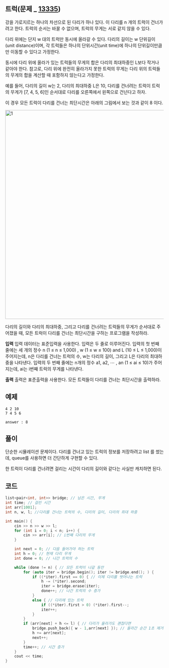 ## 트럭(문제 _ [13335](https://www.acmicpc.net/problem/13335))

강을 가로지르는 하나의 차선으로 된 다리가 하나 있다. 이 다리를 n 개의 트럭이 건너가려고 한다. 트럭의 순서는 바꿀 수 없으며, 트럭의 무게는 서로 같지 않을 수 있다. 

다리 위에는 단지 w 대의 트럭만 동시에 올라갈 수 있다. 다리의 길이는 w 단위길이(unit distance)이며, 각 트럭들은 하나의 단위시간(unit time)에 하나의 단위길이만큼만 이동할 수 있다고 가정한다.

동시에 다리 위에 올라가 있는 트럭들의 무게의 합은 다리의 최대하중인 L보다 작거나 같아야 한다. 참고로, 다리 위에 완전히 올라가지 못한 트럭의 무게는 다리 위의 트럭들의 무게의 합을 계산할 때 포함하지 않는다고 가정한다.

예를 들어, 다리의 길이 w는 2, 다리의 최대하중 L은 10, 다리를 건너려는 트럭이 트럭의 무게가 [7, 4, 5, 6]인 순서대로 다리를 오른쪽에서 왼쪽으로 건넌다고 하자. 

이 경우 모든 트럭이 다리를 건너는 최단시간은 아래의 그림에서 보는 것과 같이 8 이다.

<img width="664" alt="1" src="https://user-images.githubusercontent.com/63140456/81365846-39a22800-9124-11ea-8be4-b65db3f4304a.png">

다리의 길이와 다리의 최대하중, 그리고 다리를 건너려는 트럭들의 무게가 순서대로 주어졌을 때, 모든 트럭이 다리를 건너는 최단시간을 구하는 프로그램을 작성하라.

**입력**
입력 데이터는 표준입력을 사용한다. 입력은 두 줄로 이루어진다. 입력의 첫 번째 줄에는 세 개의 정수 n (1 ≤ n ≤ 1,000) , w (1 ≤ w ≤ 100) and L (10 ≤ L ≤ 1,000)이 주어지는데, n은 다리를 건너는 트럭의 수, w는 다리의 길이, 그리고 L은 다리의 최대하중을 나타낸다. 입력의 두 번째 줄에는 n개의 정수 a1, a2, ⋯ , an (1 ≤ ai ≤ 10)가 주어지는데, ai는 i번째 트럭의 무게를 나타낸다.

**출력**
출력은 표준출력을 사용한다. 모든 트럭들이 다리를 건너는 최단시간을 출력하라.

 
## 예제

	4 2 10
	7 4 5 6

	answer : 8


## 풀이
단순한 시뮬레이션 문제이다.
다리를 건너고 있는 트럭의 정보를 저장하려고 list 를 썼는데, queue를 사용하면 더 간단하게 구현할 수 있다.

한 트럭이 다리를 건너려면 걸리는 시간이 다리의 길이와 같다는 사실만 캐치하면 된다.

## 코드
```cpp
list<pair<int, int>> bridge; // 남은 시간, 무게
int time; // 걸린 시간
int arr[1001];
int n, w, l; //다리를 건너는 트럭의 수, 다리의 길이, 다리의 최대 하중

int main() {
	cin >> n >> w >> l;
	for (int i = 0; i < n; i++) {
		cin >> arr[i]; // i번째 다리의 무게
	}

	int next = 0; // 다음 들어가야 하는 트럭
	int h = 0; // 현재 다리 무게
	int done = 0; // 나간 트럭의 수

	while (done != n) { // 모든 트럭이 나갈 동안
		for (auto iter = bridge.begin(); iter != bridge.end(); ) {
			if ((*iter).first == 0) { // 이제 다리를 벗어나는 트럭
				h -= (*iter).second;
				iter = bridge.erase(iter);
				done++; // 나간 트럭의 수 증가
			}
			else { // 다리에 있는 트럭
				if ((*iter).first > 0) (*iter).first--;
				iter++;
			}
		}
		if (arr[next] + h <= l) { // 다리가 올라가도 괜찮다면
			bridge.push_back({ w - 1,arr[next] }); // 올라간 순간 1초 제거
			h += arr[next];
			next++;
		}
		time++; // 시간 증가
	}
	cout << time;
}
```
